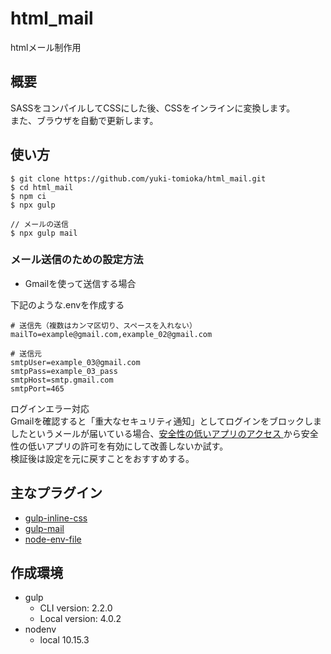 # html_mail
htmlメール制作用

## 概要
SASSをコンパイルしてCSSにした後、CSSをインラインに変換します。  
また、ブラウザを自動で更新します。

## 使い方
```shell
$ git clone https://github.com/yuki-tomioka/html_mail.git
$ cd html_mail
$ npm ci
$ npx gulp

// メールの送信
$ npx gulp mail
```

### メール送信のための設定方法

- Gmailを使って送信する場合

下記のような.envを作成する

```dotenv
# 送信先（複数はカンマ区切り、スペースを入れない）
mailTo=example@gmail.com,example_02@gmail.com

# 送信元
smtpUser=example_03@gmail.com
smtpPass=example_03_pass
smtpHost=smtp.gmail.com
smtpPort=465
```
ログインエラー対応  
Gmailを確認すると「重大なセキュリティ通知」としてログインをブロックしましたというメールが届いている場合、[安全性の低いアプリのアクセス
](https://myaccount.google.com/lesssecureapps?pli=1)から安全性の低いアプリの許可を有効にして改善しないか試す。  
検証後は設定を元に戻すことをおすすめする。

## 主なプラグイン
- [gulp-inline-css](https://www.npmjs.com/package/gulp-inline-css)
- [gulp-mail](https://www.npmjs.com/package/gulp-mail)
- [node-env-file](https://www.npmjs.com/package/node-env-file)

## 作成環境
- gulp
  - CLI version: 2.2.0
  - Local version: 4.0.2
- nodenv
  - local 10.15.3
